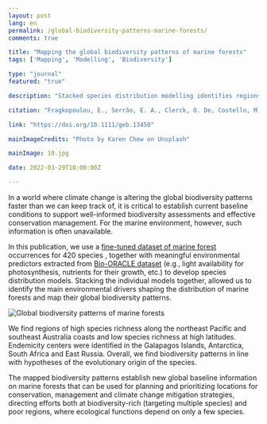 ```yaml
---
layout: post
lang: en
permalink: /global-biodiversity-patterns-marine-forests/
comments: true

title: "Mapping the global biodiversity patterns of marine forests"
tags: ['Mapping', 'Modelling', 'Biodiversity']

type: "journal"
featured: "true"

description: "Stacked species distribution modelling identifies regions of high and low species richness and endemicity of marine forests of brown algae globally."

citation: "Fragkopoulou, E., Serrão, E. A., Clerck, O. De, Costello, M. J., Araújo, M. B., Duarte, C. M., Krause-Jensen, D., & Assis, J. (2022). Global biodiversity patterns of marine forests of brown macroalgae. Global Ecology & Biogeography, 00, 1–13."

link: "https://doi.org/10.1111/geb.13450"

mainImageCredits: "Photo by Karen Chew on Unsplash"

mainImage: 19.jpg

date: 2022-03-29T10:00:00Z

---
```


In a world where climate change is altering the global biodiversity patterns faster than we can keep track of, it is critical to establish current baseline conditions to support well-informed biodiversity assessments and effective conservation management. For the marine environment, however, such information is often unavailable.

In this publication, we use a [fine-tuned dataset of marine forest](https://www.biodiversitydatascience.com/global-distribution-dataset-marine-forests/) occurrences for 420 species , together with meaningful environmental predictors extracted from [Bio-ORACLE dataset](https://www.biodiversitydatascience.com/bio-oracle-climate-layers-ecological-distribution-modelling/) (e.g., light availability for photosynthesis, nutrients for their growth, etc.) to develop species distribution models. Stacking the individual models together, allowed us to identify the main environmental drivers shaping the distribution of marine forests and map their global biodiversity patterns.

<img src="{{ site.baseurl }}/assets/images/posts/19_2.jpg" alt="Global biodiversity patterns of marine forests" style="max-height: 625px;">

We find regions of high species richness along the northeast Pacific and southeast Australia coasts and low species richness at high latitudes. Endemicity centers were identified in the Galapagos Islands, Antarctica, South Africa and East Russia. Overall, we find biodiversity patterns in line with hypotheses of the evolutionary origin of the species.

The mapped biodiversity patterns establish new global baseline information on marine forests that can be used for planning and prioritizing locations for conservation, management and climate change mitigation strategies, directing efforts both at biodiversity-rich (targeting multiple species) and poor regions, where ecological functions depend on only a few species.
